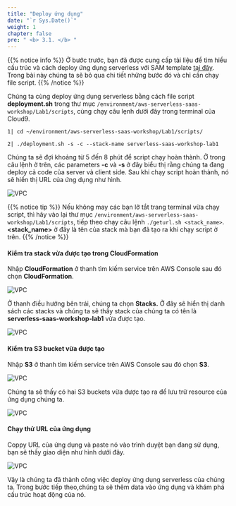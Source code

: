 ```yaml
---
title: "Deploy ứng dụng"
date: "`r Sys.Date()`"
weight: 1
chapter: false
pre: " <b> 3.1. </b> "
---
```


{{% notice info %}}
Ở bước trước, bạn đã được cung cấp tài liệu để tìm hiểu cấu trúc và cách deploy ứng dụng serverless với SAM template [tại đây](https://catalog.us-east-1.prod.workshops.aws/workshops/841ce16b-9d86-48ac-a3f6-6a1b29f95d2b/en-US/step-1). Trong bài này chúng ta sẽ bỏ qua chi tiết những bước đó và chỉ cần chạy file script.
{{% /notice %}}

Chúng ta cùng deploy ứng dụng serverless bằng cách file script **deployment.sh** trong thư mục `/environment/aws-serverless-saas-workshop/Lab1/scripts`, cùng chạy câu lẹnh dưới đây trong terminal của Cloud9.

```
1| cd ~/environment/aws-serverless-saas-workshop/Lab1/scripts/

2| ./deployment.sh -s -c --stack-name serverless-saas-workshop-lab1
```

Chúng ta sẽ đợi khoảng từ 5 đến 8 phút để script chạy hoàn thành. Ở trong câu lệnh ở trên, các parameters **-c** và **-s** ở đây biểu thị rằng chúng ta đang deploy cả code của server và client side. Sau khi chạy script hoàn thành, nó sẽ hiển thị URL của ứng dụng như hình.

![VPC](/images/3.1-deploy/3.1-1.png)

{{% notice tip %}}
Nếu không may các bạn lỡ tắt trang terminal vừa chạy script, thì hãy vào lại thư mục `/environment/aws-serverless-saas-workshop/Lab1/scripts`, tiếp theo chạy câu lệnh `./geturl.sh <stack_name>`. **<stack_name>** ở đây là tên của stack mà bạn đã tạo ra khi chạy script ở trên.
{{% /notice %}}

#### Kiểm tra stack vừa được tạo trong CloudFormation

Nhập **CloudFormation** ở thanh tìm kiếm service trên AWS Console sau đó chọn **CloudFormation**.

![VPC](/images/3.1-deploy/3.1-2edit.png)

Ở thanh điều hướng bên trái, chúng ta chọn **Stacks.** Ở đây sẽ hiển thị danh sách các stacks và chúng ta sẽ thấy stack của chúng ta có tên là **serverless-saas-workshop-lab1** vừa được tạo.

![VPC](/images/3.1-deploy/3.1-3edit.png)

#### Kiểm tra S3 bucket vừa được tạo

Nhập **S3** ở thanh tìm kiếm service trên AWS Console sau đó chọn **S3**.

![VPC](/images/3.1-deploy/3.1-4edit.png)

Chúng ta sẽ thấy có hai S3 buckets vừa được tạo ra để lưu trữ resource của ứng dụng chúng ta.

![VPC](/images/3.1-deploy/3.1-5edit.png)

#### Chạy thử URL của ứng dụng

Coppy URL của ứng dụng và paste nó vào trình duyệt bạn đang sử dụng, bạn sẽ thấy giao diện như hình dưới đây.

![VPC](/images/3.1-deploy/3.1-6.png)

Vậy là chúng ta đã thành công việc deploy ứng dụng serverless của chúng ta. Trong bước tiếp theo,chúng ta sẽ thêm data vào ứng dụng và khám phá cấu trúc hoạt động của nó.
